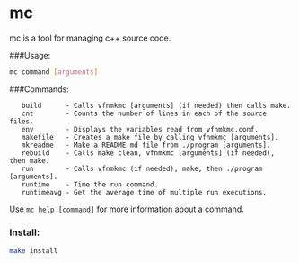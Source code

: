 # mc

mc is a tool for managing c++ source code.

###Usage:

```bash
mc command [arguments]
```

###Commands:

```text
   build      - Calls vfnmkmc [arguments] (if needed) then calls make.
   cnt        - Counts the number of lines in each of the source files.
   env        - Displays the variables read from vfnmkmc.conf.
   makefile   - Creates a make file by calling vfnmkmc [arguments].
   mkreadme   - Make a README.md file from ./program [arguments].
   rebuild    - Calls make clean, vfnmkmc [arguments] (if needed), then make.
   run        - Calls vfnmkmc (if needed), make, then ./program [arguments].
   runtime    - Time the run command.
   runtimeavg - Get the average time of multiple run executions.
```

Use `mc help [command]` for more information about a command.

### Install:

```bash
make install
```
